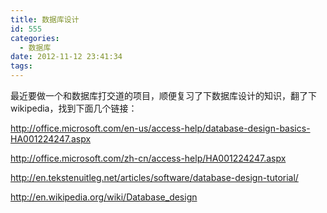```yaml
---
title: 数据库设计
id: 555
categories:
  - 数据库
date: 2012-11-12 23:41:34
tags:
---
```


最近要做一个和数据库打交道的项目，顺便复习了下数据库设计的知识，翻了下wikipedia，找到下面几个链接：

http://office.microsoft.com/en-us/access-help/database-design-basics-HA001224247.aspx

http://office.microsoft.com/zh-cn/access-help/HA001224247.aspx

http://en.tekstenuitleg.net/articles/software/database-design-tutorial/

http://en.wikipedia.org/wiki/Database_design